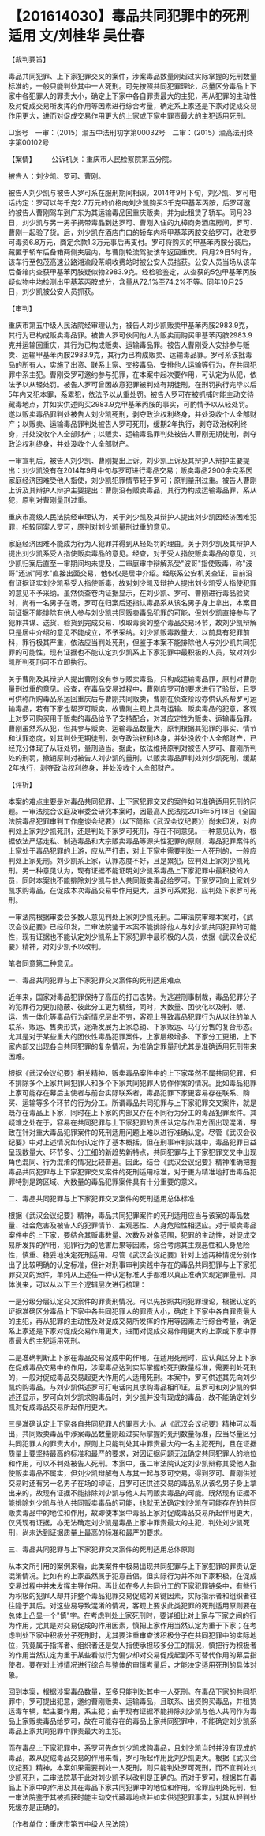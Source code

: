 # 【201614030】毒品共同犯罪中的死刑适用 文/刘桂华 吴仕春

【裁判要旨】

毒品共同犯罪、上下家犯罪交叉的案件，涉案毒品数量刚超过实际掌握的死刑数量标准的，一般只能判处其中一人死刑。可先按照共同犯罪理论，尽量区分毒品上下家中各犯罪人的罪责大小，确定上下家中各自罪责最大的主犯，再从犯罪的主动性及对促成交易所发挥的作用等因素进行综合考量，确定系上家还是下家对促成交易作用更大，进而对促成交易作用更大的上家或下家中罪责最大的主犯适用死刑。

□案号　一审：（2015）渝五中法刑初字第00032号　二审：（2015）渝高法刑终字第00102号

【案情】 　　公诉机关：重庆市人民检察院第五分院。

被告人：刘少凯、罗可、曹刚。

被告人刘少凯与被告人罗可系在服刑期间相识。2014年9月下旬，刘少凯、罗可电话约定：罗可以每千克2.7万元的价格向刘少凯购买3千克甲基苯丙胺，后罗可邀约被告人曹刚驾车到广东为其运输毒品回重庆贩卖，并为此租赁了轿车。同月28日，刘少凯与另一男子携带毒品到达罗可、曹刚入住的九樟商务酒店房间，罗可、曹刚一起验了货。后，刘少凯在酒店门口的轿车内将甲基苯丙胺交给罗可，收取罗可毒资6.8万元，商定余款1.3万元事后再支付。罗可将购买的甲基苯丙胺分装后，藏匿于轿车后备箱两侧夹层内，与曹刚轮流驾驶该车返回重庆。同月29日5时许，该车行至包茂高速公路湘渝段茶峒收费站时被公安人员挡获。公安人员当场从该车后备箱内查获甲基苯丙胺疑似物2983.9克。经检验鉴定，从查获的5包甲基苯丙胺疑似物中均检测出甲基苯丙胺成分，含量从72.1%至74.2%不等。同年10月25日，刘少凯被公安人员抓获。

【审判】

重庆市第五中级人民法院经审理认为，被告人刘少凯贩卖甲基苯丙胺2983.9克，其行为已构成贩卖毒品罪。被告人罗可伙同他人为贩卖而购买甲基苯丙胺2983.9克并运输回重庆，其行为已构成贩卖、运输毒品罪。被告人曹刚受人安排参与贩卖、运输甲基苯丙胺2983.9克，其行为已构成贩卖、运输毒品罪。罗可系该批毒品的所有人，实施了出资、联系上家、交接毒品、安排他人运输等行为，在共同犯罪中系主犯。曹刚受罗可邀约参与犯罪，在本案中起次要作用，可认定为从犯，依法予以从轻处罚。被告人罗可曾因故意犯罪被判处有期徒刑，在刑罚执行完毕以后5年内又犯本罪，系累犯，依法予以从重处罚。被告人罗可在被抓捕时能主动交待藏毒地点，并如实供述购买2983.9克甲基苯丙胺的事实，可酌情予以从轻处罚。遂以贩卖毒品罪判处被告人刘少凯死刑，剥夺政治权利终身，并处没收个人全部财产；以贩卖、运输毒品罪判处被告人罗可死刑，缓期2年执行，剥夺政治权利终身，并处没收个人全部财产；以贩卖、运输毒品罪判处被告人曹刚无期徒刑，剥夺政治权利终身，并处没收个人全部财产。

一审宣判后，被告人刘少凯、曹刚提出上诉。刘少凯上诉及其辩护人辩护主要提出：刘少凯没有在2014年9月中旬与罗可进行毒品交易；贩卖毒品2900余克系因家庭经济困难受他人指使，刘少凯犯罪情节轻于罗可；原判量刑过重。被告人曹刚上诉及其辩护人辩护主要提出：曹刚没有贩卖毒品，其行为构成运输毒品罪，系从犯，原判对曹刚量刑过重。

重庆市高级人民法院经审理认为，关于刘少凯及其辩护人提出刘少凯因经济困难犯罪，相较同案人罗可，原判对刘少凯量刑过重的意见。

家庭经济困难不能成为行为人犯罪并得到从轻处罚的理由。关于刘少凯及其辩护人提出刘少凯系受人指使贩卖毒品的意见。经查，对于受人指使贩卖毒品的意见，刘少凯归案后直至一审期间均未提及，二审庭审中辩解系受"波哥"指使贩毒，称"波哥"还派"阿水"直接出面交易，他仅仅是居中介绍。经联系公安机关查证，目前没有证据证实刘少凯系受人指使贩毒，故对刘少凯及辩护人提出刘少凯受人指使犯罪的意见不予采纳。虽然侦查卷内证据显示，在刘少凯、罗可、曹刚进行毒品验货时，尚有一名男子在场，罗可在归案后还指认毒品系从该名男子身上拿出，本案目前证据不能排除有他人参与刘少凯共同贩卖毒品犯罪的可能，但刘少凯直接参与了犯罪共谋、送货、验货到完成交易、收取毒资的整个毒品交易环节，故刘少凯辩解只是居中介绍的意见不能成立，不予采纳。刘少凯贩毒数量大，以前具有犯罪前科，罪行极其严重，依法应当判处死刑，但鉴于本案不能排除他人与刘少凯共同犯罪的可能性，现有证据也不能认定刘少凯系上下家犯罪中最积极的人员，故对刘少凯所判死刑可不立即执行。

关于曹刚及其辩护人提出曹刚没有参与贩卖毒品，只构成运输毒品罪，原判对曹刚量刑过重的意见。经查，在毒品交易过程中，曹刚应罗可的要求进行了验货，且罗可供称所购毒品系运回重庆后与曹刚共同贩卖，曹刚在侦查阶段亦供认系帮罗可运输毒品，若有下家也帮罗可贩卖，故曹刚主观上具有运输、贩卖毒品的犯意，客观上对罗可购买用于贩卖的毒品给予了支持配合，对其应定性为贩卖、运输毒品罪。曹刚虽然系从犯，但其参与贩卖、运输毒品数量大，原判根据其犯罪的事实、情节和认罪态度，对其判处无期徒刑，剥夺政治权利终身，并处没收个人全部财产，已经充分体现了从轻处罚，量刑适当。据此，依法维持原判对被告人罗可、曹刚所判处的刑罚，撤销原判对被告人刘少凯的量刑，以贩卖毒品罪判处刘少凯死刑，缓期2年执行，剥夺政治权利终身，并处没收个人全部财产。

【评析】

本案的难点主要是对毒品共同犯罪、上下家犯罪交叉的案件如何准确适用死刑的问题。一审法院合议庭及审委会研究本案时，因最高人民法院2015年5月18日《全国法院毒品犯罪审判工作座谈会纪要》（以下简称《武汉会议纪要》）尚未印发，对应判处上家刘少凯死刑，还是判处下家罗可死刑，存在不同意见。一种意见认为，根据依法严惩走私、制造毒品和大宗贩卖毒品等源头性犯罪的原则，毒品犯罪案件的上家处于毒品犯罪的上游，应从严打击，对上下家中需要判处一人死刑的，一般应判处上家死刑。刘少凯系上家，认罪态度不好，且是累犯，应判处上家刘少凯死刑。另一种意见认为，现有证据不能证明刘少凯系毒品上下家犯罪中最积极的人员，同时本案也不能排除刘少凯与他人共同贩卖毒品给罗可。下家罗可向上家刘少凯求购毒品，在促成本次毒品交易中作用更大，且罗可系累犯，应判处下家罗可死刑。

一审法院根据审委会多数人意见判处上家刘少凯死刑。二审法院审理本案时，《武汉会议纪要》已经印发，二审法院鉴于本案不能排除他人与刘少凯共同犯罪的可能性，现有证据也不能认定刘少凯系上下家犯罪中最积极的人员，依据《武汉会议纪要》精神，对刘少凯予以改判。

笔者同意第二种意见。

一、毒品共同犯罪与上下家犯罪交叉案件的死刑适用难点

近年来，国家对毒品犯罪保持了高压的打击态势。为逃避刑事制裁，毒品犯罪分子的犯罪行为更加隐蔽、彼此分工更为精细，同时，大数量、团伙化以及制、贩、运、售一体化等毒品行为新情况层出不穷，客观上导致毒品犯罪行为从以往的单人联系、贩运、售卖形式，逐渐发展为上家总销、下家贩运、马仔分售的复合形态。尤其是对于某些重大的团伙性毒品犯罪案件，上家层级增多、下家分工更细，上下家内部又出现各自共同犯罪的复杂情况，为准确定罪量刑尤其是准确适用死刑带来困难。

根据《武汉会议纪要》相关精神，贩卖毒品案件中的上下家虽然不属共同犯罪，但不排除多个上家共同犯罪人和多个下家共同犯罪人协作作案的情况。比如毒品犯罪上家可能存在幕后主使者与前台实际联系者，毒品犯罪下家更容易存在联系、购买、运输等多个环节的行为分工。所谓毒品共同犯罪与上下家犯罪交叉案件，就是既存在毒品上下家，同时在上下家的内部又存在不同行为分工的毒品犯罪案件。其疑难之处在于，容易在共同犯罪与上下家犯罪的责任认定与作用方面出现混淆，导致在针对重大毒品犯罪案件的死刑适用问题上难以进行准确认定。尽管《武汉会议纪要》中对上述情况如何认定作了基本概括，但在刑事审判实践中，毒品犯罪日益呈现数量大、环节多、分工细的新趋势新特点，共同犯罪与上下家犯罪交叉中出现角色混同、行为混淆的情况比较普遍。因此，结合《武汉会议纪要》精神准确把握毒品共同犯罪与上下家犯罪交叉案件的死刑适用标准，对于更为精准地打击毒品犯罪特别是跨区域、大数量的毒品犯罪案件具有十分重要的意义。

二、毒品共同犯罪与上下家犯罪交叉案件的死刑适用总体标准

根据《武汉会议纪要》精神，毒品共同犯罪案件的死刑适用应当与该案的毒品数量、社会危害及被告人的犯罪情节、主观恶性、人身危险性相适应。对于贩卖毒品案件中的上下家，要结合其贩毒数量、次数及对象范围，犯罪的主动性，对促成交易所发挥的作用，犯罪行为的危害后果等因素，综合考虑其主观恶性和人身危险性，慎重、稳妥地决定死刑适用。尽管《武汉会议纪要》针对上述两种情况分别作出了比较明确的认定标准，但针对刑事审判实践中存在的毒品共同犯罪与上下家犯罪交叉的案件，单纯从上述任一种认定标准入手都难以真正准确实现定罪量刑。具体说来，可以从以下三个逻辑层次进行梳理：

一是分级分层认定交叉案件的罪责刑情况。可以先按照共同犯罪理论，根据认定的证据准确区分毒品上下家中各共同犯罪人的罪责大小，确定上下家中各自罪责最大的主犯，再从犯罪的主动性及对促成交易所发挥的作用等因素进行综合考量，确定系上家还是下家对促成交易作用更大，进而对促成交易作用更大的上家或下家中罪责最大的主犯适用死刑。

二是准确判断上下家在毒品交易促成中的作用。在适用死刑时，应认真区分上下家在促成毒品交易中的作用，涉案毒品达到实际掌握的死刑数量标准，需要判处死刑的，一般对促成毒品交易起更大作用的人适用死刑。本案中，罗可供述其先向刘少凯约购毒品，与刘少凯供述罗可打电话向其求购毒品相印证，且罗可和刘少凯的供述还显示，罗可向刘少凯求购毒品时，刘少凯并没有现成的毒品，故不能确定刘少凯对促成毒品交易所起作用更大。

三是准确认定上下家各自共同犯罪人的罪责大小。从《武汉会议纪要》精神可以看出，共同贩卖毒品中涉案毒品数量刚超过实际掌握的死刑数量标准，应当尽量区分共同犯罪人的罪责大小，原则上只能判处其中罪责最大的一名主犯死刑，且在证据质量上要坚持最高的标准和最严的要求，对因证据问题无法确定共同犯罪人的地位和作用，可以不判处被告人死刑。本案中，虽二审法院认定刘少凯辩称其受他人指使贩卖毒品不属实，但刘少凯辩解有人与其一起与罗可交易，得到罗可、曹刚供述交易时还有另一名男子在场的印证，且罗可还供述交易的毒品系从该名男子身上拿出来的，故现有证据不能排除刘少凯与他人共同贩卖毒品的可能。既然现有证据不能排除刘少凯与他人共同贩卖毒品的可能，也就无法确定刘少凯在可能存在的共同贩卖毒品中的地位和作用，故即使本案中毒品上家对促成毒品交易所起作用更大，仅凭现有证据，亦无法确定刘少凯是毒品上家中罪责最大的主犯，判处刘少凯死刑，尚未达到证据质量上最高的标准和最严的要求。

三、毒品共同犯罪与上下家犯罪交叉案件的死刑适用总体原则

从本文所引用的案例来看，此类案件中极易出现共同犯罪与上下家犯罪的罪责认定混淆情况。比如有的上家虽然属于犯意首倡，但实际行为并不如下家积极，在促成交易过程中并未发挥主导作用。再比如在多人共同分工的下家犯罪链条中，有些行为积极的犯罪人却并非整个毒品犯罪交易促成的关键因素，实际指示者和组织者往往隐于其后。对这些易导致混淆的情况，客观上要求此类犯罪的死刑适用原则要在总体上凸显一个"慎"字。在考虑判处上家死刑时，要详细比对上家与下家之间的行为作用，尤其是对交易促成的作用因素，慎把上家作用当然认定为重于下家；在考虑判处下家中积极分子死刑时，尤其要注重审查该积极分子在共同犯罪中的实际地位，究竟属于指挥者、组织者还是受人指使承担较多分工的情况，慎把行为积极者的作用当然认定为重于某些看似行为偏少却对交易促成起到不可替代作用的幕后指使者。要在对上述情况进行综合与整体的审慎考量后，才能决定适用死刑的具体对象。

回到本案，根据涉案毒品数量，至多只能判处其中一人死刑。在毒品下家的共同犯罪中，罗可提出犯意，邀约曹刚贩卖、运输毒品，且联系、出资购买毒品，并租赁运毒车辆，起主要作用，系主犯；由于现有证据不能排除刘少凯与他人共同作为毒品上家贩卖毒品给罗可，故在可能存在的毒品上家共同犯罪中，不能确定刘少凯系毒品上家共同犯罪中罪责最大的主犯。

而在毒品上下家犯罪中，系罗可先向刘少凯求购毒品，且刘少凯当时并没有现成的毒品，故从促成毒品交易的作用来看，罗可所起作用比刘少凯更大。根据《武汉会议纪要》精神，本案如果需要判处一人死刑，则只能判处罗可死刑，而不宜判处刘少凯死刑，二审法院基于此对刘少凯予以改判是正确的。而对于罗可，根据其在毒品上下家中的作用及其在毒品下家共同犯罪中的地位和作用，论罪应判处死刑，但一审法院鉴于其被抓获时能主动交代藏毒地点并如实供述犯罪事实，对其从轻判处死缓亦是正确的。

（作者单位：重庆市第五中级人民法院）